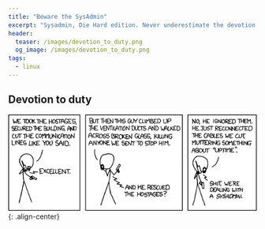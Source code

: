 ```yaml
---
title: "Beware the SysAdmin"
excerpt: "Sysadmin, Die Hard edition. Never underestimate the devotion of a sysadmin."
header:
  teaser: /images/devotion_to_duty.png
  og_image: /images/devotion_to_duty.png
tags:
  - linux
---
```


## Devotion to duty

[![devotion_to_duty](/images/devotion_to_duty.png)](http://xkcd.com/){: .align-center}
